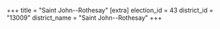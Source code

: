 +++
title = "Saint John--Rothesay"
[extra]
election_id = 43
district_id = "13009"
district_name = "Saint John--Rothesay"
+++
